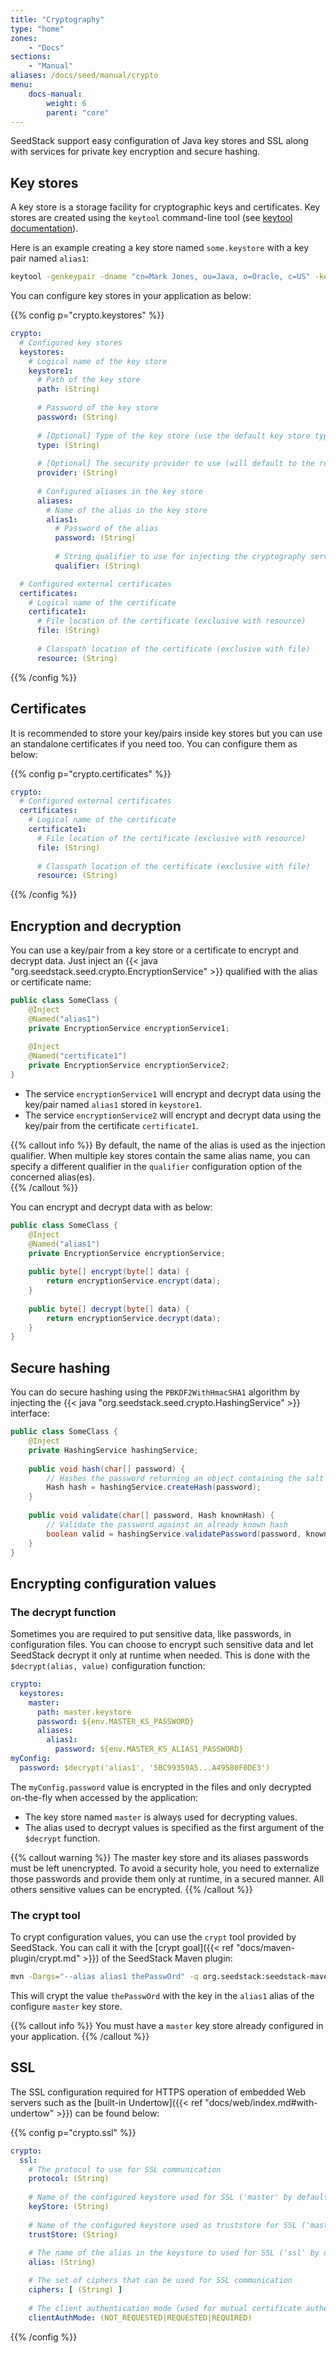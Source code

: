 ```yaml
---
title: "Cryptography"
type: "home"
zones:
    - "Docs"
sections:
    - "Manual"    
aliases: /docs/seed/manual/crypto    
menu:
    docs-manual:
        weight: 6
        parent: "core"
---
```


SeedStack support easy configuration of Java key stores and SSL along with services for private key encryption 
and secure hashing.<!--more--> 

## Key stores

A key store is a storage facility for cryptographic keys and certificates. Key stores are created using the `keytool` 
command-line tool (see [keytool documentation](http://docs.oracle.com/javase/8/docs/technotes/tools/windows/keytool.html)).

Here is an example creating a key store named `some.keystore` with a key pair named `alias1`:

```bash
keytool -genkeypair -dname "cn=Mark Jones, ou=Java, o=Oracle, c=US" -keystore some.keystore -storepass <keystore password> -validity 180 -alias alias1 -keypass <alias password>
```

You can configure key stores in your application as below:

{{% config p="crypto.keystores" %}}
```yaml
crypto:
  # Configured key stores
  keystores:
    # Logical name of the key store
    keystore1:
      # Path of the key store
      path: (String)
      
      # Password of the key store
      password: (String)
      
      # [Optional] Type of the key store (use the default key store type if not specified)
      type: (String)
      
      # [Optional] The security provider to use (will default to the registered list if not provided)
      provider: (String)
      
      # Configured aliases in the key store
      aliases:
        # Name of the alias in the key store
        alias1:
          # Password of the alias
          password: (String)
         
          # String qualifier to use for injecting the cryptography services (defaults to the name of the alias if not specified)
          qualifier: (String)

  # Configured external certificates 
  certificates:
    # Logical name of the certificate
    certificate1:
      # File location of the certificate (exclusive with resource)
      file: (String)
      
      # Classpath location of the certificate (exclusive with file)
      resource: (String)
```
{{% /config %}}  

## Certificates

It is recommended to store your key/pairs inside key stores but you can use an standalone certificates if you need too.
You can configure them as below:

{{% config p="crypto.certificates" %}}
```yaml
crypto:
  # Configured external certificates 
  certificates:
    # Logical name of the certificate
    certificate1:
      # File location of the certificate (exclusive with resource)
      file: (String)
      
      # Classpath location of the certificate (exclusive with file)
      resource: (String)
```
{{% /config %}}  

## Encryption and decryption

You can use a key/pair from a key store or a certificate to encrypt and decrypt data. Just inject an 
{{< java "org.seedstack.seed.crypto.EncryptionService" >}} qualified with the alias or certificate name:

```java
public class SomeClass {
    @Inject
    @Named("alias1")
    private EncryptionService encryptionService1;
    
    @Inject
    @Named("certificate1")
    private EncryptionService encryptionService2;
}
```

* The service `encryptionService1` will encrypt and decrypt data using the key/pair named `alias1` stored in `keystore1`. 
* The service `encryptionService2` will encrypt and decrypt data using the key/pair from the certificate `certificate1`.

{{% callout info %}}
By default, the name of the alias is used as the injection qualifier. When multiple key stores contain the same alias 
name, you can specify a different qualifier in the `qualifier` configuration option of the concerned alias(es).  
{{% /callout %}}  

You can encrypt and decrypt data with as below:

```java
public class SomeClass {
    @Inject
    @Named("alias1")
    private EncryptionService encryptionService;
    
    public byte[] encrypt(byte[] data) {
        return encryptionService.encrypt(data);
    }
    
    public byte[] decrypt(byte[] data) {
        return encryptionService.decrypt(data);
    }
}
```

## Secure hashing

You can do secure hashing using the `PBKDF2WithHmacSHA1` algorithm by injecting the {{< java "org.seedstack.seed.crypto.HashingService" >}}
interface:

```java
public class SomeClass {
    @Inject
    private HashingService hashingService;
    
    public void hash(char[] password) {
        // Hashes the password returning an object containing the salt value and the hash value  
        Hash hash = hashingService.createHash(password);
    }
    
    public void validate(char[] password, Hash knownHash) {
        // Validate the password against an already known hash
        boolean valid = hashingService.validatePassword(password, knownHash);
    }
}
```

## Encrypting configuration values

### The decrypt function

Sometimes you are required to put sensitive data, like passwords, in configuration files. You can choose to encrypt
such sensitive data and let SeedStack decrypt it only at runtime when needed. This is done with the `$decrypt(alias, value)` 
configuration function:

```yaml
crypto:
  keystores:
    master:
      path: master.keystore
      password: ${env.MASTER_KS_PASSWORD}
      aliases:
        alias1:
          password: ${env.MASTER_KS_ALIAS1_PASSWORD}
myConfig:
  password: $decrypt('alias1', '5BC99359A5...A49580F0DE3')
```

The `myConfig.password` value is encrypted in the files and only decrypted on-the-fly when accessed by the application:
* The key store named `master` is always used for decrypting values.
* The alias used to decrypt values is specified as the first argument of the `$decrypt` function.

{{% callout warning %}}
The master key store and its aliases passwords must be left unencrypted. To avoid a security hole, you need to externalize 
those passwords and provide them only at runtime, in a secured manner. All others sensitive values can be encrypted.
{{% /callout %}}
   
### The crypt tool

To crypt configuration values, you can use the `crypt` tool provided by SeedStack. You can call it with the 
[crypt goal]({{< ref "docs/maven-plugin/crypt.md" >}}) of the SeedStack Maven plugin:
  
```bash
mvn -Dargs="--alias alias1 thePasswOrd" -q org.seedstack:seedstack-maven-plugin:crypt
```
  
This will crypt the value `thePasswOrd` with the key in the `alias1` alias of the configure `master` key store.  

{{% callout info %}}
You must have a `master` key store already configured in your application.
{{% /callout %}}

## SSL

The SSL configuration required for HTTPS operation of embedded Web servers such as the 
[built-in Undertow]({{< ref "docs/web/index.md#with-undertow" >}}) can be found below: 

{{% config p="crypto.ssl" %}}
```yaml
crypto:
  ssl:
    # The protocol to use for SSL communication
    protocol: (String)
    
    # Name of the configured keystore used for SSL ('master' by default)
    keyStore: (String)
     
    # Name of the configured keystore used as truststore for SSL ('master' by default)
    trustStore: (String)
    
    # The name of the alias in the keystore to used for SSL ('ssl' by default)
    alias: (String)

    # The set of ciphers that can be used for SSL communication
    ciphers: [ (String) ]
    
    # The client authentication mode (used for mutual certificate authentication)
    clientAuthMode: (NOT_REQUESTED|REQUESTED|REQUIRED)
```
{{% /config %}}  

